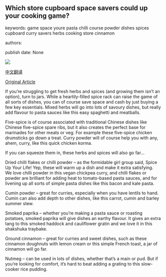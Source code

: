 ## Which store cupboard space savers could up your cooking game?

keywords: game space youre pasta chilli course powder dishes spices cupboard curry savers herbs cooking store cinnamon

authors: 

publish date: None

![](https://ichef.bbci.co.uk/images/ic/1200xn/p088j32l.jpg)

[中文翻译](Which%20store%20cupboard%20space%20savers%20could%20up%20your%20cooking%20game%3F_zh.md)

[Original Article](https://www.bbc.co.uk/food/articles/cupboard_space_savers)

If you’re struggling to get fresh herbs and spices (and growing them isn’t an option), turn to jars. While a heartily-filled spice rack can raise the game of all sorts of dishes, you can of course save space and cash by just buying a few key essentials. Mixed herbs will go into lots of savoury dishes, but really add flavour to pasta sauces like this easy spaghetti and meatballs.

Five-spice is of course associated with traditional Chinese dishes like Chinese five-spice spare ribs, but it also creates the perfect base for marinades for other meats or veg. For example these five-spice chicken drumsticks go down a treat. Curry powder will of course help you with any, ahem, curry, like this quick chicken korma.

If you can squeeze them in, these herbs and spices will also go far…

Dried chilli flakes or chilli powder – as the formidable girl group said, Spice Up Your Life\! Yep, these will warm up a dish and make it extra satisfying. We love chilli powder in this vegan chickpea curry, and chilli flakes or powder are brilliant for adding heat to tomato-based pasta sauces, and for livening up all sorts of simple pasta dishes like this bacon and kale pasta.

Cumin powder – great for curries, especially when you have lentils to hand. Cumin can also add depth to other dishes, like this carrot, cumin and barley summer stew.

Smoked paprika – whether you’re making a pasta sauce or roasting potatoes, smoked paprika will give dishes an earthy flavour. It gives an extra tang to this smoked haddock and cauliflower gratin and we love it in this shakshuka traybake.

Ground cinnamon – great for curries and sweet dishes, such as these cinnamon doughnuts with lemon cream or this simple French toast, a jar of cinnamon will go far.

Nutmeg – can be used in lots of dishes, whether that’s a main or pud. But if you’re looking for comfort, it’s hard to beat adding a grating to this slow-cooker rice pudding.